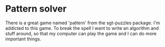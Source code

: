 
Pattern solver
==============

There is a great game named 'pattern' from the sgt-puzzles package.
I'm addicted to this game.
To break the spell I want to write an algorithm and stuff around, so that my computer can play the game and I can do more important things.
